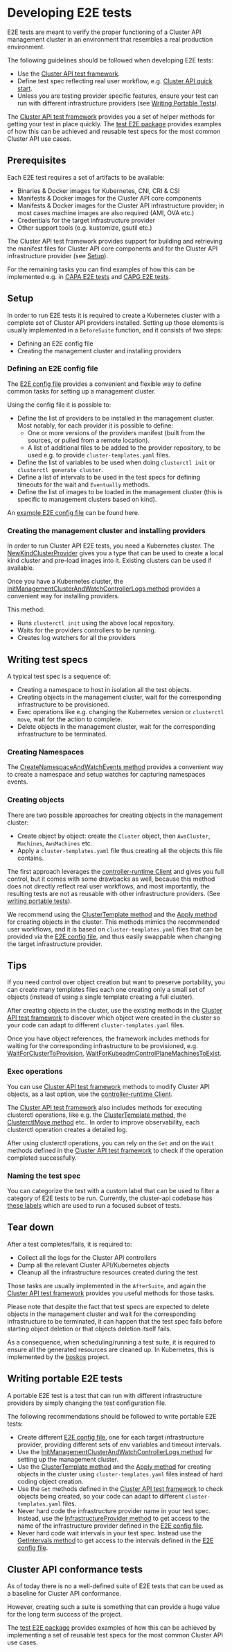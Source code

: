 # Developing E2E tests

E2E tests are meant to verify the proper functioning of a Cluster API management
cluster in an environment that resembles a real production environment.

The following guidelines should be followed when developing E2E tests:

- Use the [Cluster API test framework].
- Define test spec reflecting real user workflow, e.g. [Cluster API quick start].
- Unless you are testing provider specific features, ensure your test can run with
  different infrastructure providers (see [Writing Portable Tests](#writing-portable-e2e-tests)).

The [Cluster API test framework] provides you a set of helper methods for getting your test in place
quickly. The [test E2E package] provides examples of how this can be achieved and reusable
test specs for the most common Cluster API use cases.

## Prerequisites

Each E2E test requires a set of artifacts to be available:

- Binaries & Docker images for Kubernetes, CNI, CRI & CSI
- Manifests & Docker images for the Cluster API core components
- Manifests & Docker images for the Cluster API infrastructure provider; in most cases
  machine images are also required (AMI, OVA etc.)
- Credentials for the target infrastructure provider
- Other support tools (e.g. kustomize, gsutil etc.)

The Cluster API test framework provides support for building and retrieving the manifest
files for Cluster API core components and for the Cluster API infrastructure provider
(see [Setup](#setup)).

For the remaining tasks you can find examples of
how this can be implemented e.g. in [CAPA E2E tests] and [CAPG E2E tests].

## Setup

In order to run E2E tests it is required to create a Kubernetes cluster with a
complete set of Cluster API providers installed. Setting up those elements is
usually implemented in a `BeforeSuite` function, and it consists of two steps:

- Defining an E2E config file
- Creating the management cluster and installing providers

### Defining an E2E config file

The [E2E config file] provides a convenient and flexible way to define common tasks for
setting up a management cluster.

Using the config file it is possible to:

- Define the list of providers to be installed in the management cluster. Most notably,
  for each provider it is possible to define:
    - One or more versions of the providers manifest (built from the sources, or pulled from a
      remote location).
    - A list of additional files to be added to the provider repository, to be used e.g.
      to provide `cluster-templates.yaml` files.
- Define the list of variables to be used when doing `clusterctl init` or
  `clusterctl generate cluster`.
- Define a list of intervals to be used in the test specs for defining timeouts for the
  wait and `Eventually` methods.
- Define the list of images to be loaded in the management cluster (this is specific to
  management clusters based on kind).

An [example E2E config file] can be found here.

### Creating the management cluster and installing providers

In order to run Cluster API E2E tests, you need a Kubernetes cluster. The [NewKindClusterProvider] gives you a
type that can be used to create a local kind cluster and pre-load images into it. Existing clusters can
be used if available.

Once you have a Kubernetes cluster, the [InitManagementClusterAndWatchControllerLogs method] provides a convenient
way for installing providers.

This method:
- Runs `clusterctl init` using the above local repository.
- Waits for the providers controllers to be running.
- Creates log watchers for all the providers

## Writing test specs

A typical test spec is a sequence of:

- Creating a namespace to host in isolation all the test objects.
- Creating objects in the management cluster, wait for the corresponding infrastructure to be provisioned.
- Exec operations like e.g. changing the Kubernetes version or  `clusterctl move`, wait for the action to complete.
- Delete objects in the management cluster, wait for the corresponding infrastructure to be terminated.

### Creating Namespaces

The [CreateNamespaceAndWatchEvents method] provides a convenient way to create a namespace and setup
watches for capturing namespaces events.

### Creating objects

There are two possible approaches for creating objects in the management cluster:

- Create object by object: create the `Cluster` object, then `AwsCluster`, `Machines`, `AwsMachines` etc.
- Apply a `cluster-templates.yaml` file thus creating all the objects this file contains.

The first approach leverages the [controller-runtime Client] and gives you full control, but it comes with
some drawbacks as well, because this method does not directly reflect real user workflows, and most importantly,
the resulting tests are not as reusable with other infrastructure providers. (See [writing portable tests](#writing-portable-e2e-tests)).

We recommend using the [ClusterTemplate method] and the [Apply method] for creating objects in the cluster.
This methods mimics the recommended user workflows, and it is based on `cluster-templates.yaml` files that can be
provided via the [E2E config file], and thus easily swappable when changing the target infrastructure provider.

<aside class="note">

<h1>Tips</h1>

If you need control over object creation but want to preserve portability, you can create many templates
files each one creating only a small set of objects (instead of using a single template creating a full cluster).

</aside>

After creating objects in the cluster, use the existing methods in the [Cluster API test framework] to discover
which object were created in the cluster so your code can adapt to different `cluster-templates.yaml` files.

Once you have object references, the framework includes methods for waiting for the corresponding
infrastructure to be provisioned, e.g. [WaitForClusterToProvision], [WaitForKubeadmControlPlaneMachinesToExist].

### Exec operations

You can use [Cluster API test framework] methods to modify Cluster API objects, as a last option, use
the [controller-runtime Client].

The [Cluster API test framework] also includes methods for executing clusterctl operations, like e.g.
the [ClusterTemplate method], the [ClusterctlMove method] etc.. In order to improve observability,
each clusterctl operation creates a detailed log.

After using clusterctl operations, you can rely on the `Get` and on the `Wait` methods
defined in the [Cluster API test framework] to check if the operation completed successfully.

### Naming the test spec

You can categorize the test with a custom label that can be used to filter a category of E2E tests to be run. Currently, the cluster-api codebase has [these labels](testing.md#running-specific-tests) which are used to run a focused subset of tests.

## Tear down

After a test completes/fails, it is required to:

- Collect all the logs for the Cluster API controllers
- Dump all the relevant Cluster API/Kubernetes objects
- Cleanup all the infrastructure resources created during the test

Those tasks are usually implemented in the `AfterSuite`, and again the [Cluster API test framework] provides
you useful methods for those tasks.

Please note that despite the fact that test specs are expected to delete objects in the management cluster and
wait for the corresponding infrastructure to be terminated, it can happen that the test spec
fails before starting object deletion or that objects deletion itself fails.

As a consequence, when scheduling/running a test suite, it is required to ensure all the generated
resources are cleaned up. In Kubernetes, this is implemented by the [boskos] project.

## Writing portable E2E tests

A portable E2E test is a test that can run with different infrastructure providers by simply
changing the test configuration file.

The following recommendations should be followed to write portable E2E tests:

- Create different [E2E config file], one for each target infrastructure provider,
  providing different sets of env variables and timeout intervals.
- Use the [InitManagementClusterAndWatchControllerLogs method] for setting up the management cluster.
- Use the [ClusterTemplate method] and the [Apply method]
  for creating objects in the cluster using `cluster-templates.yaml` files instead
  of hard coding object creation.
- Use the `Get` methods defined in the [Cluster API test framework] to check objects
  being created, so your code can adapt to different `cluster-templates.yaml` files.
- Never hard code the infrastructure provider name in your test spec.
  Instead, use the [InfrastructureProvider method] to get access to the
  name of the infrastructure provider defined in the [E2E config file].
- Never hard code wait intervals in your test spec.
  Instead use the [GetIntervals method] to get access to the
  intervals defined in the [E2E config file].

## Cluster API conformance tests

As of today there is no a well-defined suite of E2E tests that can be used as a
baseline for Cluster API conformance.

However, creating such a suite is something that can provide a huge value for the
long term success of the project.

The [test E2E package] provides examples of how this can be achieved by implementing a set of reusable
test specs for the most common Cluster API use cases.

<!-- links -->
[Cluster API quick start]:  ../../user/quick-start.md
[Cluster API test framework]: https://pkg.go.dev/sigs.k8s.io/cluster-api/test/framework?tab=doc
[Apply method]: https://pkg.go.dev/sigs.k8s.io/cluster-api/test/framework?tab=doc#Applier
[CAPA E2E tests]: https://github.com/kubernetes-sigs/cluster-api-provider-aws/blob/main/scripts/ci-e2e.sh
[CAPG E2E tests]: https://github.com/kubernetes-sigs/cluster-api-provider-gcp/blob/main/scripts/ci-e2e.sh
[WaitForClusterToProvision]: https://pkg.go.dev/sigs.k8s.io/cluster-api/test/framework?tab=doc#WaitForClusterToProvision
[WaitForKubeadmControlPlaneMachinesToExist]: https://pkg.go.dev/sigs.k8s.io/cluster-api/test/framework?tab=doc#WaitForKubeadmControlPlaneMachinesToExist
[controller-runtime Client]: https://pkg.go.dev/sigs.k8s.io/controller-runtime@v0.5.2/pkg/client?tab=doc#Client
[boskos]: https://git.k8s.io/test-infra/boskos
[E2E config file]: https://pkg.go.dev/sigs.k8s.io/cluster-api/test/framework/clusterctl?tab=doc#E2EConfig
[example E2E config file]: https://github.com/kubernetes-sigs/cluster-api/blob/main/test/e2e/config/docker.yaml
[NewKindClusterProvider]: https://pkg.go.dev/sigs.k8s.io/cluster-api/test/framework/bootstrap?tab=doc#NewKindClusterProvider
[InitManagementClusterAndWatchControllerLogs method]: https://pkg.go.dev/sigs.k8s.io/cluster-api/test/framework/clusterctl?tab=doc#InitManagementClusterAndWatchControllerLogs
[ClusterTemplate method]: https://pkg.go.dev/sigs.k8s.io/cluster-api/test/framework/clusterctl?tab=doc#ConfigCluster
[ClusterctlMove method]: https://pkg.go.dev/sigs.k8s.io/cluster-api/test/framework/clusterctl?tab=doc#Move
[InfrastructureProvider method]: https://pkg.go.dev/sigs.k8s.io/cluster-api/test/framework/clusterctl?tab=doc#E2EConfig.InfrastructureProviders
[GetIntervals method]: https://pkg.go.dev/sigs.k8s.io/cluster-api/test/framework/clusterctl?tab=doc#E2EConfig.GetIntervals
[test E2E package]: https://pkg.go.dev/sigs.k8s.io/cluster-api/test/e2e?tab=doc
[CreateNamespaceAndWatchEvents method]: https://pkg.go.dev/sigs.k8s.io/cluster-api/test/framework?tab=doc#CreateNamespaceAndWatchEvents
